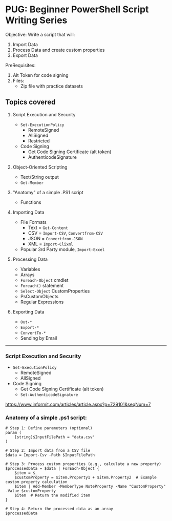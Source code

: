 # PUG: Beginner PowerShell Script Writing Series

Objective: 
Write a script that will:
1. Import Data
2. Process Data and create custom properties
3. Export Data

PreRequisites:
1. Alt Token for code signing
2. Files:
    - Zip file with practice datasets

## Topics covered

1. Script Execution and Security
    - `Set-ExecutionPolicy`
        - RemoteSigned
        - AllSigned
        - Restricted
    - Code Signing
        - Get Code Signing Certificate (alt token)  
        - AuthenticodeSignature

2. Object-Oriented Scripting
    - Text/String output
    - `Get-Member`

3. "Anatomy" of a simple .PS1 script
    - Functions

4. Importing Data
    - File Formats
        - Text = `Get-Content`
        - CSV = `Import-CSV`, `Convertfrom-CSV`
        - JSON = `Convertfrom-JSON`
        - XML = `Import-Clixml`
    - Popular 3rd Party module, `Import-Excel`

5. Processing Data
    - Variables
    - Arrays
    - `Foreach-Object` cmdlet
    - `Foreach()` statement
    - `Select-Object` CustomProperties
    - PsCustomObjects
    - Regular Expressions

6. Exporting Data
    - `Out-*`
    - `Export-*`
    - `ConvertTo-*`
    - Sending by Email

------------------------------

### Script Execution and Security
- `Set-ExecutionPolicy`
    - RemoteSigned
    - AllSigned
- Code Signing
    - Get Code Signing Certificate (alt token) 
    - `Set-AuthenticodeSignature`

https://www.informit.com/articles/article.aspx?p=729101&seqNum=7

### Anatomy of a simple .ps1 script:

```
# Step 1: Define parameters (optional)
param (
    [string]$InputFilePath = "data.csv"
)

# Step 2: Import data from a CSV file
$data = Import-Csv -Path $InputFilePath

# Step 3: Process custom properties (e.g., calculate a new property)
$processedData = $data | ForEach-Object {
    $item = $_
    $customProperty = $item.Property1 + $item.Property2  # Example custom property calculation
    $item | Add-Member -MemberType NoteProperty -Name "CustomProperty" -Value $customProperty
    $item  # Return the modified item
}

# Step 4: Return the processed data as an array
$processedData
```
